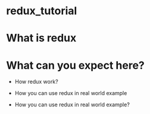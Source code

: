 # redux_tutorial

# What is redux

> 

# What can you expect here?

- How redux work?

- How you can use redux in real world example

- How you can use redux in real world example?

